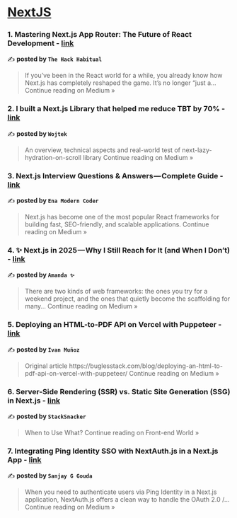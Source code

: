 
<h1><a href=https://medium.com/tag/nextjs/recommended target="_blank" rel="noopener noreferrer">NextJS</a></h1>
<h3>1.  Mastering Next.js App Router: The Future of React Development - <a href="https://medium.com/@theHackHabitual/mastering-next-js-app-router-the-future-of-react-development-fe3475fb6b31?source=rss------nextjs-5" target="_blank" rel="noopener noreferrer">link</a></h3>

✍️ **posted by `The Hack Habitual`**

<blockquote>If you’ve been in the React world for a while, you already know how Next.js has completely reshaped the game. It’s no longer “just a…
Continue reading on Medium »</blockquote>

<h3>2. I built a Next.js Library that helped me reduce TBT by 70% - <a href="https://medium.com/@wojtekwrotek/i-built-a-next-js-library-that-helped-me-reduce-tbt-by-70-59e29ec6bd0a?source=rss------nextjs-5" target="_blank" rel="noopener noreferrer">link</a></h3>

✍️ **posted by `Wojtek`**

<blockquote>An overview, technical aspects and real-world test of next-lazy-hydration-on-scroll library
Continue reading on Medium »</blockquote>

<h3>3.  Next.js Interview Questions & Answers — Complete Guide - <a href="https://medium.com/@TheEnaModernCoder/next-js-interview-questions-answers-complete-guide-411554ac085a?source=rss------nextjs-5" target="_blank" rel="noopener noreferrer">link</a></h3>

✍️ **posted by `Ena Modern Coder`**

<blockquote>Next.js has become one of the most popular React frameworks for building fast, SEO-friendly, and scalable applications.
Continue reading on Medium »</blockquote>

<h3>4. ✨ Next.js in 2025 — Why I Still Reach for It (and When I Don’t) - <a href="https://medium.com/@Amanda10/next-js-in-2025-why-i-still-reach-for-it-and-when-i-dont-1da57c6eeb8a?source=rss------nextjs-5" target="_blank" rel="noopener noreferrer">link</a></h3>

✍️ **posted by `Amanda ✨`**

<blockquote>There are two kinds of web frameworks: the ones you try for a weekend project, and the ones that quietly become the scaffolding for many…
Continue reading on Medium »</blockquote>

<h3>5. Deploying an HTML-to-PDF API on Vercel with Puppeteer - <a href="https://medium.com/@ivanalemunioz/deploying-an-html-to-pdf-api-on-vercel-with-puppeteer-541d1d871f08?source=rss------nextjs-5" target="_blank" rel="noopener noreferrer">link</a></h3>

✍️ **posted by `Ivan Muñoz`**

<blockquote>Original article https://buglesstack.com/blog/deploying-an-html-to-pdf-api-on-vercel-with-puppeteer/
Continue reading on Medium »</blockquote>

<h3>6. Server-Side Rendering (SSR) vs. Static Site Generation (SSG) in Next.js - <a href="https://medium.com/front-end-world/server-side-rendering-ssr-vs-static-site-generation-ssg-in-next-js-655f409cd3b2?source=rss------nextjs-5" target="_blank" rel="noopener noreferrer">link</a></h3>

✍️ **posted by `StackSnacker`**

<blockquote>When to Use What?
Continue reading on Front-end World »</blockquote>

<h3>7. Integrating Ping Identity SSO with NextAuth.js in a Next.js App - <a href="https://medium.com/@sanjaygouda759/integrating-ping-identity-sso-with-nextauth-js-in-a-next-js-app-3654a9ecd87b?source=rss------nextjs-5" target="_blank" rel="noopener noreferrer">link</a></h3>

✍️ **posted by `Sanjay G Gouda`**

<blockquote>When you need to authenticate users via Ping Identity in a Next.js application, NextAuth.js offers a clean way to handle the OAuth 2.0 /…
Continue reading on Medium »</blockquote>

